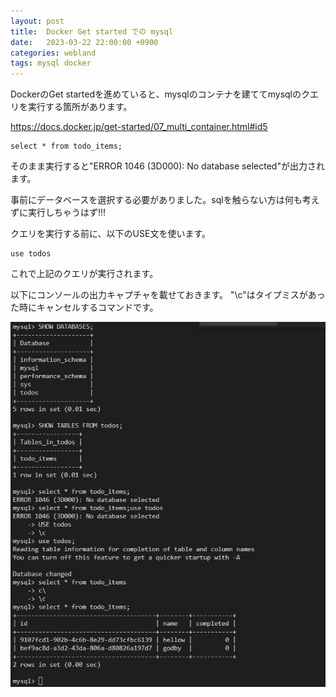 ```yaml
---
layout: post
title:  Docker Get started での mysql
date:   2023-03-22 22:00:00 +0900
categories: webland
tags: mysql docker
---
```


DockerのGet startedを進めていると、mysqlのコンテナを建ててmysqlのクエリを実行する箇所があります。

<https://docs.docker.jp/get-started/07_multi_container.html#id5>

``` mysql
select * from todo_items;
```

そのまま実行すると"ERROR 1046 (3D000): No database selected"が出力されます。

事前にデータベースを選択する必要がありました。sqlを触らない方は何も考えずに実行しちゃうはず!!!

クエリを実行する前に、以下のUSE文を使います。

``` mysql
use todos
```

これで上記のクエリが実行されます。

以下にコンソールの出力キャプチャを載せておきます。
"\c"はタイプミスがあった時にキャンセルするコマンドです。

![console log](/assets/images/ss-2023-03-22%20224108.png)
